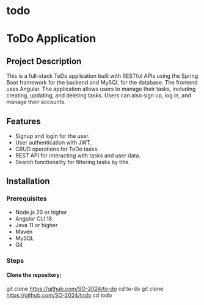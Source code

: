 # todo
 # ToDo Application

## Project Description
This is a full-stack ToDo application built with RESTful APIs using the Spring Boot framework for the backend and MySQL for the database. The frontend uses Angular. The application allows users to manage their tasks, including creating, updating, and deleting tasks. Users can also sign up, log in, and manage their accounts.

## Features
- Signup and login for the user.
- User authentication with JWT.
- CRUD operations for ToDo tasks.
- REST API for interacting with tasks and user data.
- Search functionality for filtering tasks by title.

## Installation

### Prerequisites
- Node.js 20 or higher
- Angular CLI 18
- Java 11 or higher
- Maven
- MySQL
- Git

### Steps

#### Clone the repository:
git clone https://github.com/SO-2024/to-do
cd to-do
git clone https://github.com/SO-2024/todo
cd todo
